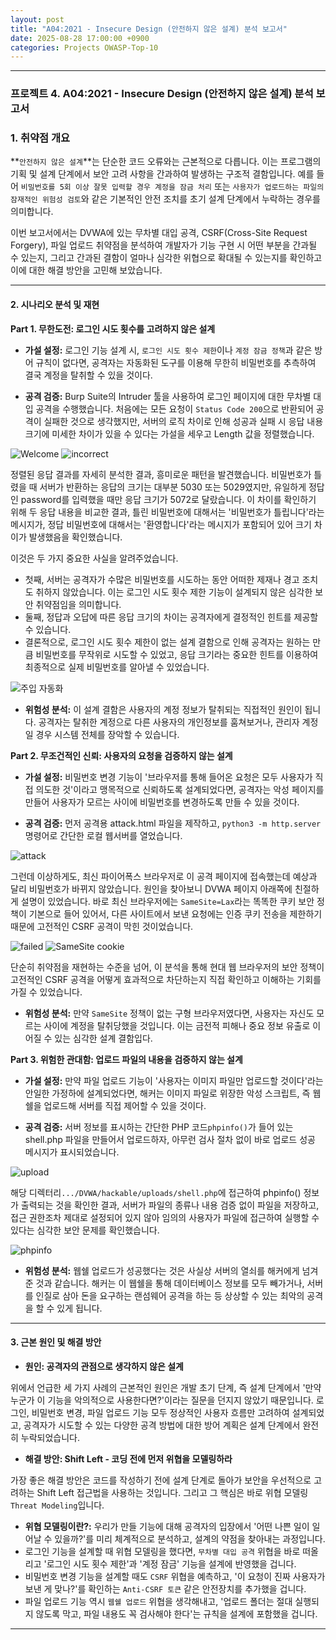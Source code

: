 ```yaml
---
layout: post
title: "A04:2021 - Insecure Design (안전하지 않은 설계) 분석 보고서"
date: 2025-08-28 17:00:00 +0900
categories: Projects OWASP-Top-10
---
```

---

### **프로젝트 4. A04:2021 - Insecure Design (안전하지 않은 설계) 분석 보고서**

### **1. 취약점 개요**

**`안전하지 않은 설계`**는 단순한 코드 오류와는 근본적으로 다릅니다. 이는 프로그램의 기획 및 설계 단계에서 보안 고려 사항을 간과하여 발생하는 구조적 결함입니다. 예를 들어 `비밀번호를 5회 이상 잘못 입력할 경우 계정을 잠금 처리` 또는 `사용자가 업로드하는 파일의 잠재적인 위험성 검토`와 같은 기본적인 안전 조치를 초기 설계 단계에서 누락하는 경우를 의미합니다.

이번 보고서에서는 DVWA에 있는 무차별 대입 공격, CSRF(Cross-Site Request Forgery), 파일 업로드 취약점을 분석하여 개발자가 기능 구현 시 어떤 부분을 간과될 수 있는지, 그리고 간과된 결함이 얼마나 심각한 위협으로 확대될 수 있는지를 확인하고 이에 대한 해결 방안을 고민해 보았습니다.


---

#### **2. 시나리오 분석 및 재현**

**Part 1. 무한도전: 로그인 시도 횟수를 고려하지 않은 설계**

*   **가설 설정:**
로그인 기능 설계 시, `로그인 시도 횟수 제한`이나 `계정 잠금 정책`과 같은 방어 규칙이 없다면, 공격자는 자동화된 도구를 이용해 무한히 비밀번호를 추측하여 결국 계정을 탈취할 수 있을 것이다.

*   **공격 검증:**
Burp Suite의 Intruder 툴을 사용하여 로그인 페이지에 대한 무차별 대입 공격을 수행했습니다. 처음에는 모든 요청이 `Status Code 200`으로 반환되어 공격이 실패한 것으로 생각했지만, 서버의 로직 차이로 인해 성공과 실패 시 응답 내용 크기에 미세한 차이가 있을 수 있다는 가설을 세우고 Length 값을 정렬했습니다.

   ![Welcome](/assets/images/A04_P1-1.png)
   ![incorrect](/assets/images/A04_P1-2.png)

정렬된 응답 결과를 자세히 분석한 결과, 흥미로운 패턴을 발견했습니다. 비밀번호가 틀렸을 때 서버가 반환하는 응답의 크기는 대부분 5030 또는 5029였지만, 유일하게 정답인 password를 입력했을 때만 응답 크기가 5072로 달랐습니다. 이 차이를 확인하기 위해 두 응답 내용을 비교한 결과, 틀린 비밀번호에 대해서는 '비밀번호가 틀립니다'라는 메시지가, 정답 비밀번호에 대해서는 '환영합니다'라는 메시지가 포함되어 있어 크기 차이가 발생했음을 확인했습니다.

이것은 두 가지 중요한 사실을 알려주었습니다.
  * 첫째, 서버는 공격자가 수많은 비밀번호를 시도하는 동안 어떠한 제재나 경고 조치도 취하지 않았습니다. 이는 로그인 시도 횟수 제한 기능이 설계되지 않은 심각한 보안 취약점임을 의미합니다.
  * 둘째, 정답과 오답에 따른 응답 크기의 차이는 공격자에게 결정적인 힌트를 제공할 수 있습니다.
  * 결론적으로, 로그인 시도 횟수 제한이 없는 설계 결함으로 인해 공격자는 원하는 만큼 비밀번호를 무작위로 시도할 수 있었고, 응답 크기라는 중요한 힌트를 이용하여 최종적으로 실제 비밀번호를 알아낼 수 있었습니다.

   ![주입 자동화](/assets/images/A04_P1-3.png)

*   **위험성 분석:**
이 설계 결함은 사용자의 계정 정보가 탈취되는 직접적인 원인이 됩니다. 공격자는 탈취한 계정으로 다른 사용자의 개인정보를 훔쳐보거나, 관리자 계정일 경우 시스템 전체를 장악할 수 있습니다.

**Part 2. 무조건적인 신뢰: 사용자의 요청을 검증하지 않는 설계**

*   **가설 설정:**
비밀번호 변경 기능이 '브라우저를 통해 들어온 요청은 모두 사용자가 직접 의도한 것'이라고 맹목적으로 신뢰하도록 설계되었다면, 공격자는 악성 페이지를 만들어 사용자가 모르는 사이에 비밀번호를 변경하도록 만들 수 있을 것이다.

*   **공격 검증:**
먼저 공격용 attack.html 파일을 제작하고, `python3 -m http.server` 명령어로 간단한 로컬 웹서버를 열었습니다.

   ![attack](/assets/images/A04_P2-1.png)

그런데 이상하게도, 최신 파이어폭스 브라우저로 이 공격 페이지에 접속했는데 예상과 달리 비밀번호가 바뀌지 않았습니다. 원인을 찾아보니 DVWA 페이지 아래쪽에 친절하게 설명이 있었습니다. 바로 최신 브라우저에는 `SameSite=Lax`라는 똑똑한 쿠키 보안 정책이 기본으로 들어 있어서, 다른 사이트에서 보낸 요청에는 인증 쿠키 전송을 제한하기 때문에 고전적인 CSRF 공격이 막힌 것이었습니다.

   ![failed](/assets/images/A04_P2-2.png)
   ![SameSite cookie](/assets/images/A04_P2-3.png)

단순히 취약점을 재현하는 수준을 넘어, 이 분석을 통해 현대 웹 브라우저의 보안 정책이 고전적인 CSRF 공격을 어떻게 효과적으로 차단하는지 직접 확인하고 이해하는 기회를 가질 수 있었습니다.

*   **위험성 분석:**
만약 `SameSite` 정책이 없는 구형 브라우저였다면, 사용자는 자신도 모르는 사이에 계정을 탈취당했을 것입니다. 이는 금전적 피해나 중요 정보 유출로 이어질 수 있는 심각한 설계 결함입다.

**Part 3. 위험한 관대함: 업로드 파일의 내용을 검증하지 않는 설계**

*   **가설 설정:**
만약 파일 업로드 기능이 '사용자는 이미지 파일만 업로드할 것이다'라는 안일한 가정하에 설계되었다면, 해커는 이미지 파일로 위장한 악성 스크립트, 즉 웹쉘을 업로드해 서버를 직접 제어할 수 있을 것이다.

*   **공격 검증:**
서버 정보를 표시하는 간단한 PHP 코드`phpinfo()`가 들어 있는 shell.php 파일을 만들어서 업로드하자, 아무런 검사 절차 없이 바로 업로드 성공 메시지가 표시되었습니다.

   ![upload](/assets/images/A04_P3-1.png)

해당 디렉터리`.../DVWA/hackable/uploads/shell.php`에 접근하여 phpinfo() 정보가 출력되는 것을 확인한 결과, 서버가 파일의 종류나 내용 검증 없이 파일을 저장하고, 접근 권한조차 제대로 설정되어 있지 않아 임의의 사용자가 파일에 접근하여 실행할 수 있다는 심각한 보안 문제를 확인했습니다.

   ![phpinfo](/assets/images/A04_P3-2.png)

*   **위험성 분석:**
웹쉘 업로드가 성공했다는 것은 사실상 서버의 열쇠를 해커에게 넘겨준 것과 같습니다. 해커는 이 웹쉘을 통해 데이터베이스 정보를 모두 빼가거나, 서버를 인질로 삼아 돈을 요구하는 랜섬웨어 공격을 하는 등 상상할 수 있는 최악의 공격을 할 수 있게 됩니다.

---

#### **3. 근본 원인 및 해결 방안**

*   **원인: 공격자의 관점으로 생각하지 않은 설계**

위에서 언급한 세 가지 사례의 근본적인 원인은 개발 초기 단계, 즉 설계 단계에서 '만약 누군가 이 기능을 악의적으로 사용한다면?'이라는 질문을 던지지 않았기 때문입니다. 로그인, 비밀번호 변경, 파일 업로드 기능 모두 정상적인 사용자 흐름만 고려하여 설계되었고, 공격자가 시도할 수 있는 다양한 공격 방법에 대한 방어 계획은 설계 단계에서 완전히 누락되었습니다.

*   **해결 방안: Shift Left - 코딩 전에 먼저 위협을 모델링하라**

가장 좋은 해결 방안은 코드를 작성하기 전에 설계 단계로 돌아가 보안을 우선적으로 고려하는 Shift Left 접근법을 사용하는 것입니다. 그리고 그 핵심은 바로 위협 모델링`Threat Modeling`입니다.

*   **위협 모델링이란?:** 
우리가 만들 기능에 대해 공격자의 입장에서 '어떤 나쁜 일이 일어날 수 있을까?'를 미리 체계적으로 분석하고, 설계의 약점을 찾아내는 과정입니다.
*   로그인 기능을 설계할 때 위협 모델링을 했다면, `무차별 대입 공격` 위협을 바로 떠올리고 '로그인 시도 횟수 제한'과 '계정 잠금' 기능을 설계에 반영했을 겁니다.
*   비밀번호 변경 기능을 설계할 때도 `CSRF` 위협을 예측하고, '이 요청이 진짜 사용자가 보낸 게 맞나?'를 확인하는 `Anti-CSRF 토큰` 같은 안전장치를 추가했을 겁니다.
*   파일 업로드 기능 역시 `웹쉘 업로드` 위협을 생각해내고, '업로드 폴더는 절대 실행되지 않도록 막고, 파일 내용도 꼭 검사해야 한다'는 규칙을 설계에 포함했을 겁니다.

<hr class="short-rule">


